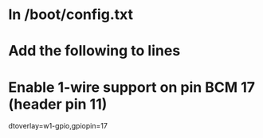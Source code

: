# In /boot/config.txt
# Add the following to lines

# Enable 1-wire support on pin BCM 17 (header pin 11)
dtoverlay=w1-gpio,gpiopin=17


